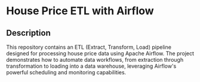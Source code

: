 # House Price ETL with Airflow

## Description
This repository contains an ETL (Extract, Transform, Load) pipeline designed for processing house price data using Apache Airflow. The project demonstrates how to automate data workflows, from extraction through transformation to loading into a data warehouse, leveraging Airflow's powerful scheduling and monitoring capabilities.

